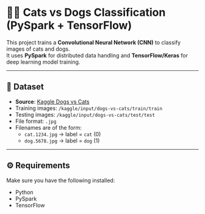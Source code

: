 # 🐶🐱 Cats vs Dogs Classification (PySpark + TensorFlow)

This project trains a **Convolutional Neural Network (CNN)** to classify images of cats and dogs.  
It uses **PySpark** for distributed data handling and **TensorFlow/Keras** for deep learning model training.

---

## 📂 Dataset
- **Source**: [Kaggle Dogs vs Cats](https://www.kaggle.com/datasets/biaiscience/dogs-vs-cats)  
- Training images: `/kaggle/input/dogs-vs-cats/train/train`  
- Testing images: `/kaggle/input/dogs-vs-cats/test/test`  
- File format: `.jpg`  
- Filenames are of the form:  
  - `cat.1234.jpg` → label = `cat` (0)  
  - `dog.5678.jpg` → label = `dog` (1)  

---

## ⚙️ Requirements
Make sure you have the following installed:
- Python   
- PySpark  
- TensorFlow

